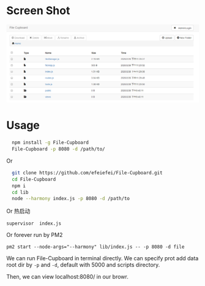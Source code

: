 # Screen Shot
![screenshot](https://raw.githubusercontent.com/ljyslyc/File-Cupboard/master/example/screenshot.png)

# Usage

```sh
  npm install -g File-Cupboard
  File-Cupboard -p 8080 -d /path/to/
```

Or

```sh
  git clone https://github.com/efeiefei/File-Cupboard.git
  cd File-Cupboard
  npm i
  cd lib
  node --harmony index.js -p 8080 -d /path/to
```
Or 热启动

```
supervisor  index.js
```
Or forever run by PM2
```
pm2 start --node-args="--harmony" lib/index.js -- -p 8080 -d file
```

We can run File-Cupboard in terminal directly. We can specify prot add data root dir by `-p` and `-d`, default with 5000 and scripts directory.

Then, we can view localhost:8080/ in our browr.
